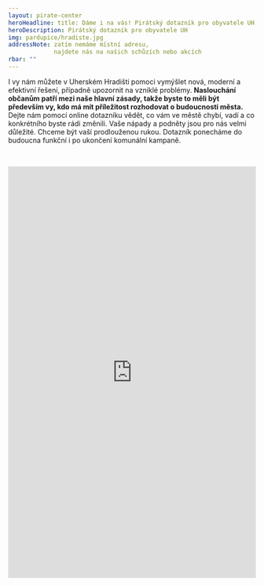 ```yaml
---
layout: pirate-center
heroHeadline: title: Dáme i na vás! Pirátský dotazník pro obyvatele UH
heroDescription: Pirátský dotazník pro obyvatele UH 
img: pardupice/hradiste.jpg
addressNote: zatím nemáme místní adresu,
             najdete nás na našich schůzích nebo akcích 
rbar: ""
---
```

<p><span style="font-weight: 400;">I vy nám můžete v Uherském Hradišti pomoci vymýšlet nová, moderní a efektivní řešení, případně upozornit na vzniklé problémy. <strong>Naslouchání občanům patří mezi naše hlavní zásady, takže byste to měli být především vy, kdo má mít příležitost rozhodovat o budoucnosti města.</strong> Dejte nám pomocí online dotazníku vědět, co vám ve městě chybí, vadí a co konkrétního byste rádi změnili. Vaše nápady a podněty jsou pro nás velmi důležité. Chceme být vaší prodlouženou rukou. Dotazník ponecháme do budoucna funkční i po ukončení komunální kampaně.</span></p>
<p>&nbsp;</p>
<iframe src="https://docs.google.com/forms/d/e/1FAIpQLSdSE-l1V9IhViJsk1RcajCOsKr4oDiUN6WrXh8CyvcRCNT2gA/viewform?embedded=true" width="100%" height="837" frameborder="0" marginheight="0" marginwidth="0">Načítání...</iframe>

